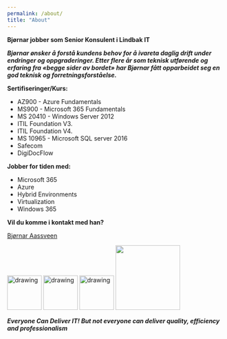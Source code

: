 ```yaml
---
permalink: /about/
title: "About"
---
```

**Bjørnar jobber som Senior Konsulent i Lindbak IT**

***Bjørnar ønsker å forstå kundens behov for å ivareta daglig drift under endringer og oppgraderinger.
Etter flere år som teknisk utførende og erfaring fra «begge sider av bordet» har Bjørnar fått opparbeidet seg en god teknisk og forretningsforståelse.***
  
 
**Sertifiseringer/Kurs:**
*  AZ900 - Azure Fundamentals 
*  MS900 - Microsoft 365 Fundamentals
*  MS 20410 - Windows Server 2012
*  ITIL Foundation V3.
*  ITIL Foundation V4.
*  MS 10965 - Microsoft SQL server 2016
*  Safecom
*  DigiDocFlow



**Jobber for tiden med:**
* Microsoft 365
* Azure 
* Hybrid Environments
* Virtualization
* Windows 365

**Vil du komme i kontakt med han?**

[Bjørnar Aassveen](<mailto:bjornar@aassveen.com>)


<img src="https://www.logitrain.com.au/wp-content/uploads/2020/08/ITIL-V4-1024x464-1.jpg" alt="drawing" width="80"/>
<img src="https://th.bing.com/th/id/R.7f7b6e750f74a8a65a042c851a339c9a?rik=atq6QoIxU4sMaA&riu=http%3a%2f%2f4.bp.blogspot.com%2f-mFdRmJCikJ0%2fTybGfi9B3SI%2fAAAAAAAAJKs%2f-I_Wck-I8vg%2fs400%2fITIL.PNG&ehk=RPfabFeeBkLY49%2bzIM1QHgEe5vNNYVY3RViBCxlfpXE%3d&risl=&pid=ImgRaw&r=0" alt="drawing" width="80"/>
<img src="https://th.bing.com/th/id/R.c24eb4ed781044b3114525162bfa9166?rik=IY6Q16Uqc%2fMCDw&riu=http%3a%2f%2fstaging2.prodigylearning.com%2fwp-content%2fuploads%2f2020%2f05%2f001-MS-900-060520.png&ehk=ArEyPfxxOeyg%2bwHX7TxoL%2bQ%2b3suuxima2n1eG%2fOBzUw%3d&risl=&pid=ImgRaw&r=0" alt="drawing" width="80"/>
<img src="https://blogtobollywood.com/wp-content/uploads/2020/08/Microsoft-Certified-Azure-Fundamentals.jpg" width="150"/>

***Everyone Can Deliver IT! But not everyone can deliver quality, efficiency and professionalism***